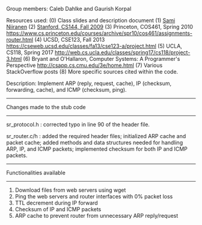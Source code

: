 Group members:  Caleb Dahlke and Gaurish Korpal 

                
Resources used:     (0) Class slides and description document
                    (1) [Sami Niiranen](https://github.com/saminiir/level-ip)
                    (2) [Stanford, CS144, Fall 2009](http://www.scs.stanford.edu/09au-cs144/lab/router.html)
                    (3) Princeton, COS461, Spring 2010
                        <https://www.cs.princeton.edu/courses/archive/spr10/cos461/assignments-router.html>
                    (4) UCSD, CSE123, Fall 2013
                        <https://cseweb.ucsd.edu/classes/fa13/cse123-a/project.html>
                    (5) UCLA, CS118, Spring 2017
                        <http://web.cs.ucla.edu/classes/spring17/cs118/project-3.html>
                    (6) Bryant and O'Hallaron, Computer Systems: A Programmer's Perspective
                        <http://csapp.cs.cmu.edu/3e/home.html>
                    (7) Various StackOverflow posts
                    (8) More specific sources cited within the code.
 
Description: Implement  ARP (reply, request, cache), 
                        IP (checksum, forwarding, cache), and 
                        ICMP (checksum, ping).

******************************
Changes made to the stub code
******************************

sr_protocol.h   :   corrected typo in line 90 of the header file.

sr_router.c/h   :   added the required header files;
                    initialized ARP cache and packet cache;
                    added methods and data structures needed for handling ARP, IP, and ICMP packets;
                    implemented checksum for both IP and ICMP packets.

*******************************
Functionalities available
*******************************

1. Download files from web servers using wget
2. Ping the web servers and router interfaces with 0% packet loss
3. TTL decrement during  IP forward
4. Checksum of IP and ICMP packets
5. ARP cache to prevent router from unnecessary ARP reply/request